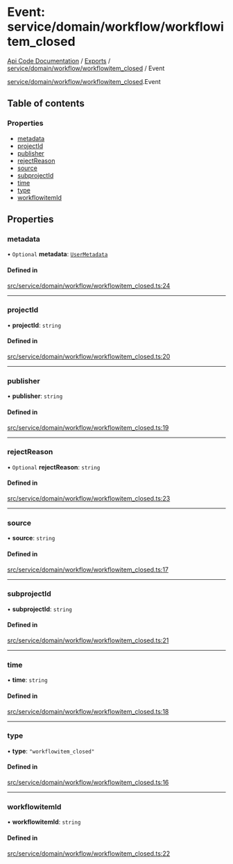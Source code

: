 # Event: service/domain/workflow/workflowitem_closed
[Api Code Documentation](../README.md) / [Exports](../modules.md) / [service/domain/workflow/workflowitem\_closed](../modules/service_domain_workflow_workflowitem_closed.md) / Event

[service/domain/workflow/workflowitem\_closed](../modules/service_domain_workflow_workflowitem_closed.md).Event

## Table of contents

### Properties

- [metadata](service_domain_workflow_workflowitem_closed.Event.md#metadata)
- [projectId](service_domain_workflow_workflowitem_closed.Event.md#projectid)
- [publisher](service_domain_workflow_workflowitem_closed.Event.md#publisher)
- [rejectReason](service_domain_workflow_workflowitem_closed.Event.md#rejectreason)
- [source](service_domain_workflow_workflowitem_closed.Event.md#source)
- [subprojectId](service_domain_workflow_workflowitem_closed.Event.md#subprojectid)
- [time](service_domain_workflow_workflowitem_closed.Event.md#time)
- [type](service_domain_workflow_workflowitem_closed.Event.md#type)
- [workflowitemId](service_domain_workflow_workflowitem_closed.Event.md#workflowitemid)

## Properties

### metadata

• `Optional` **metadata**: [`UserMetadata`](../modules/service_domain_metadata.md#usermetadata)

#### Defined in

[src/service/domain/workflow/workflowitem_closed.ts:24](https://github.com/openkfw/TruBudget/blob/c993c60c/api/src/service/domain/workflow/workflowitem_closed.ts#L24)

___

### projectId

• **projectId**: `string`

#### Defined in

[src/service/domain/workflow/workflowitem_closed.ts:20](https://github.com/openkfw/TruBudget/blob/c993c60c/api/src/service/domain/workflow/workflowitem_closed.ts#L20)

___

### publisher

• **publisher**: `string`

#### Defined in

[src/service/domain/workflow/workflowitem_closed.ts:19](https://github.com/openkfw/TruBudget/blob/c993c60c/api/src/service/domain/workflow/workflowitem_closed.ts#L19)

___

### rejectReason

• `Optional` **rejectReason**: `string`

#### Defined in

[src/service/domain/workflow/workflowitem_closed.ts:23](https://github.com/openkfw/TruBudget/blob/c993c60c/api/src/service/domain/workflow/workflowitem_closed.ts#L23)

___

### source

• **source**: `string`

#### Defined in

[src/service/domain/workflow/workflowitem_closed.ts:17](https://github.com/openkfw/TruBudget/blob/c993c60c/api/src/service/domain/workflow/workflowitem_closed.ts#L17)

___

### subprojectId

• **subprojectId**: `string`

#### Defined in

[src/service/domain/workflow/workflowitem_closed.ts:21](https://github.com/openkfw/TruBudget/blob/c993c60c/api/src/service/domain/workflow/workflowitem_closed.ts#L21)

___

### time

• **time**: `string`

#### Defined in

[src/service/domain/workflow/workflowitem_closed.ts:18](https://github.com/openkfw/TruBudget/blob/c993c60c/api/src/service/domain/workflow/workflowitem_closed.ts#L18)

___

### type

• **type**: ``"workflowitem_closed"``

#### Defined in

[src/service/domain/workflow/workflowitem_closed.ts:16](https://github.com/openkfw/TruBudget/blob/c993c60c/api/src/service/domain/workflow/workflowitem_closed.ts#L16)

___

### workflowitemId

• **workflowitemId**: `string`

#### Defined in

[src/service/domain/workflow/workflowitem_closed.ts:22](https://github.com/openkfw/TruBudget/blob/c993c60c/api/src/service/domain/workflow/workflowitem_closed.ts#L22)
